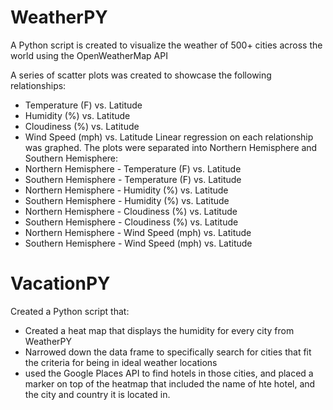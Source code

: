 # WeatherPY
A Python script is created to visualize the weather of 500+ cities across the world using the OpenWeatherMap API

A series of scatter plots was created to showcase the following relationships:
* Temperature (F) vs. Latitude
* Humidity (%) vs. Latitude
* Cloudiness (%) vs. Latitude
* Wind Speed (mph) vs. Latitude
Linear regression on each relationship was graphed. The plots were separated into Northern Hemisphere and Southern Hemisphere:
* Northern Hemisphere - Temperature (F) vs. Latitude
* Southern Hemisphere - Temperature (F) vs. Latitude
* Northern Hemisphere - Humidity (%) vs. Latitude
* Southern Hemisphere - Humidity (%) vs. Latitude
* Northern Hemisphere - Cloudiness (%) vs. Latitude
* Southern Hemisphere - Cloudiness (%) vs. Latitude
* Northern Hemisphere - Wind Speed (mph) vs. Latitude
* Southern Hemisphere - Wind Speed (mph) vs. Latitude

# VacationPY
Created a Python script that:
* Created a heat map that displays the humidity for every city from WeatherPY
* Narrowed down the data frame to specifically search for cities that fit the criteria for being in ideal weather locations
* used the Google Places API to find hotels in those cities, and placed a marker on top of the heatmap that included the name of hte hotel, and the city and country it is located in.
